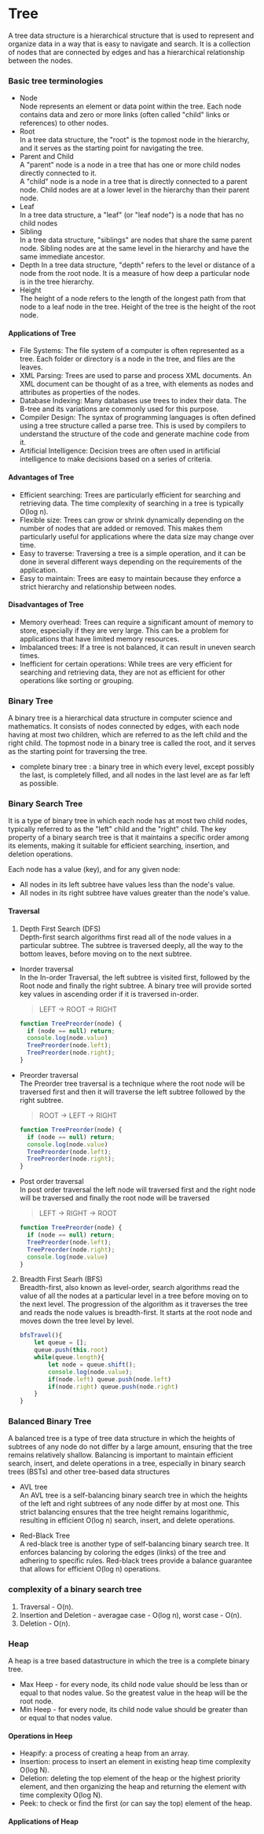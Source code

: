 # Tree 
A tree data structure is a hierarchical structure that is used to represent and organize data in a way that is easy to navigate and search. It is a collection of nodes that are connected by edges and has a hierarchical relationship between the nodes.  
### Basic tree terminologies  
- Node  
Node represents an element or data point within the tree. Each node contains data and zero or more links (often called "child" links or references) to other nodes.  
- Root  
In a tree data structure, the "root" is the topmost node in the hierarchy, and it serves as the starting point for navigating the tree.   
- Parent and Child  
A "parent" node is a node in a tree that has one or more child nodes directly connected to it.  
A "child" node is a node in a tree that is directly connected to a parent node.
Child nodes are at a lower level in the hierarchy than their parent node.  
- Leaf  
In a tree data structure, a "leaf" (or "leaf node") is a node that has no child nodes  
- Sibling  
In a tree data structure, "siblings" are nodes that share the same parent node. Sibling nodes are at the same level in the hierarchy and have the same immediate ancestor.  
- Depth 
In a tree data structure, "depth" refers to the level or distance of a node from the root node. It is a measure of how deep a particular node is in the tree hierarchy.  
- Height  
The height of a node refers to the length of the longest path from that node to a leaf node in the tree. Height of the tree is the height of the root node. 

#### Applications of Tree  
- File Systems: The file system of a computer is often represented as a tree. Each folder or directory is a node in the tree, and files are the leaves.
- XML Parsing: Trees are used to parse and process XML documents. An XML document can be thought of as a tree, with elements as nodes and attributes as properties of the nodes.
- Database Indexing: Many databases use trees to index their data. The B-tree and its variations are commonly used for this purpose.
- Compiler Design: The syntax of programming languages is often defined using a tree structure called a parse tree. This is used by compilers to understand the structure of the code and generate machine code from it.
- Artificial Intelligence: Decision trees are often used in artificial intelligence to make decisions based on a series of criteria.  

#### Advantages of Tree 
- Efficient searching: Trees are particularly efficient for searching and retrieving data. The time complexity of searching in a tree is typically O(log n).  
- Flexible size: Trees can grow or shrink dynamically depending on the number of nodes that are added or removed. This makes them particularly useful for applications where the data size may change over time.  
- Easy to traverse: Traversing a tree is a simple operation, and it can be done in several different ways depending on the requirements of the application.   
- Easy to maintain: Trees are easy to maintain because they enforce a strict hierarchy and relationship between nodes.  

#### Disadvantages of Tree  
- Memory overhead: Trees can require a significant amount of memory to store, especially if they are very large. This can be a problem for applications that have limited memory resources.  
- Imbalanced trees: If a tree is not balanced, it can result in uneven search times.  
- Inefficient for certain operations: While trees are very efficient for searching and retrieving data, they are not as efficient for other operations like sorting or grouping. 
### Binary Tree  

A binary tree is a hierarchical data structure in computer science and mathematics. It consists of nodes connected by edges, with each node having at most two children, which are referred to as the left child and the right child. The topmost node in a binary tree is called the root, and it serves as the starting point for traversing the tree.  
- complete binary tree  :  a binary tree in which every level, except possibly the last, is completely filled, and all nodes in the last level are as far left as possible. 

### Binary Search Tree  
It is a type of binary tree in which each node has at most two child nodes, typically referred to as the "left" child and the "right" child. The key property of a binary search tree is that it maintains a specific order among its elements, making it suitable for efficient searching, insertion, and deletion operations.

Each node has a value (key), and for any given node:
- All nodes in its left subtree have values less than the node's value.
- All nodes in its right subtree have values greater than the node's value.  
#### Traversal
1. Depth First Search (DFS)  
Depth-first search algorithms first read all of the node values in a particular subtree. The subtree is traversed deeply, all the way to the bottom leaves, before moving on to the next subtree.  
- Inorder traversal  
In the In-order Traversal, the left subtree is visited first, followed by the Root node and finally the right subtree. A binary tree will provide sorted key values in  ascending order if it is traversed in-order.  

  > LEFT → ROOT → RIGHT  
  ```js
  function TreePreorder(node) {
    if (node == null) return;
    console.log(node.value)
    TreePreorder(node.left);
    TreePreorder(node.right);  
  }
  ```    
- Preorder traversal  
The Preorder tree traversal is a technique where the root node will be traversed first and then it will traverse the left subtree followed by the right subtree.  
  > ROOT → LEFT → RIGHT
  ```js
  function TreePreorder(node) {
    if (node == null) return;
    console.log(node.value)
    TreePreorder(node.left);
    TreePreorder(node.right);
  }
  ```
- Post order traversal  
In post order traversal the left node will traversed first and the right node will be traversed and finally the root node will be traversed  
  >  LEFT → RIGHT → ROOT  
  ```js
  function TreePreorder(node) {
    if (node == null) return;
    TreePreorder(node.left);
    TreePreorder(node.right);
    console.log(node.value)
  }
  ```  
2. Breadth First Searh (BFS)  
Breadth-first, also known as level-order, search algorithms read the value of all the nodes at a particular level in a tree before moving on to the next level. The progression of the algorithm as it traverses the tree and reads the node values is breadth-first. It starts at the root node and moves down the tree level by level.

    ```js
    bfsTravel(){
        let queue = [];
        queue.push(this.root)
        while(queue.length){
            let node = queue.shift();
            console.log(node.value);
            if(node.left) queue.push(node.left)
            if(node.right) queue.push(node.right)
        }
    }
    ```
### Balanced Binary Tree
A balanced tree is a type of tree data structure in which the heights of subtrees of any node do not differ by a large amount, ensuring that the tree remains relatively shallow. Balancing is important to maintain efficient search, insert, and delete operations in a tree, especially in binary search trees (BSTs) and other tree-based data structures
- AVL tree  
An AVL tree is a self-balancing binary search tree in which the heights of the left and right subtrees of any node differ by at most one. This strict balancing ensures that the tree height remains logarithmic, resulting in efficient O(log n) search, insert, and delete operations.

- Red-Black Tree  
A red-black tree is another type of self-balancing binary search tree. It enforces balancing by coloring the edges (links) of the tree and adhering to specific rules. Red-black trees provide a balance guarantee that allows for efficient O(log n) operations.

### complexity of a binary search tree
1. Traversal - O(n). 
1. Insertion and Deletion - averagae case - O(log n), worst case - O(n). 
1. Deletion - O(n).  

### Heap  
A heap is a tree based datastructure in which the tree is a complete binary tree. 
- Max Heep - for every node, its child node value should be less than or equal to that nodes value. So the greatest value in the heap will be the root node.
- Min Heep - for every node, its child node value should be greater than or equal to that nodes value.    

#### Operations in Heep  
- Heapify: a process of creating a heap from an array.
- Insertion: process to insert an element in existing heap time complexity O(log N).
- Deletion: deleting the top element of the heap or the highest priority element, and then organizing the heap and returning the element with time complexity O(log N).
- Peek: to check or find the first (or can say the top) element of the heap.

#### Applications of Heap 







